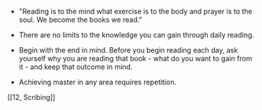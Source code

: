 -  "Reading is to the mind what exercise is to the body and prayer is to the soul. We become the books we read."

- There are no limits to the knowledge you can gain through daily reading.

- Begin with the end in mind. Before you begin reading each day, ask yourself why you are reading that book - what do you want to gain from it - and keep that outcome in mind.

- Achieving master in any area requires repetition.

[[12, Scribing]]